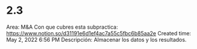 # 2.3

Area: M&A
Con que cubres esta subpractica: https://www.notion.so/d31191e6d1ef4ac7a55c5fbc6b85aa2e 
Created time: May 2, 2022 6:56 PM
Descripción: Almacenar los datos y los resultados.